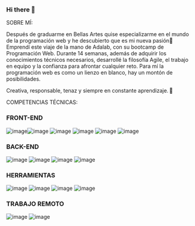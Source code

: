 ### Hi there 👋

SOBRE MÍ:

Después de graduarme en Bellas Artes quise especializarme en el mundo de la programación web y he descubierto que es mi nueva pasión💫 
Emprendí este viaje de la mano de Adalab, con su bootcamp de Programación Web. Durante 14 semanas, además de adquirir los conocimientos técnicos necesarios, desarrollé la filosofía Agile, el trabajo en equipo y la confianza para afrontar cualquier reto.
Para mí la programación web es como un lienzo en blanco, hay un montón de posibilidades. 

Creativa, responsable, tenaz y siempre en constante aprendizaje.  🚀 


COMPETENCIAS TÉCNICAS:
### FRONT-END

![image](https://user-images.githubusercontent.com/114087832/211209812-34341d37-9801-46c6-a987-7d801d292c6a.png)![image](https://user-images.githubusercontent.com/114087832/211209824-36a3f242-bb6e-49cc-a64b-8b677b4ba62a.png)
![image](https://user-images.githubusercontent.com/114087832/211209844-1aeff05b-aad6-4433-a272-04f39b7f946e.png)
![image](https://user-images.githubusercontent.com/114087832/211209847-741dccc9-b1b5-48ce-87d7-d0a29bcdc451.png)
![image](https://user-images.githubusercontent.com/114087832/211209853-95c127c6-085c-4201-bc0b-94973105b13b.png)
![image](https://user-images.githubusercontent.com/114087832/211209860-8545356b-2b27-48d4-b199-2bf3dc5afc79.png)

### BACK-END

![image](https://user-images.githubusercontent.com/114087832/211209869-f1ad1fd2-9568-43ec-809f-d285f02a0947.png)
![image](https://user-images.githubusercontent.com/114087832/211209875-e80c98d3-0d28-44aa-bc8f-787474f3f01d.png)
![image](https://user-images.githubusercontent.com/114087832/211209880-77d88ee7-5a8a-4684-9520-30cfb52c3ebb.png)
![image](https://user-images.githubusercontent.com/114087832/211209887-81575f0a-34c0-402f-8683-d806187292fc.png)

### HERRAMIENTAS

![image](https://user-images.githubusercontent.com/114087832/211209905-9819dccb-7df7-4c20-8222-c3ea71b04717.png)
![image](https://user-images.githubusercontent.com/114087832/211209910-85275cb8-d32a-4dc8-bb12-d8e8b481dedd.png)
![image](https://user-images.githubusercontent.com/114087832/211209914-00db16cd-a976-4b11-abc1-a83cf781ae98.png)
![image](https://user-images.githubusercontent.com/114087832/211209920-506c26fa-3b68-4c59-8061-e3a782ca3cf6.png)


### TRABAJO REMOTO

![image](https://user-images.githubusercontent.com/114087832/211209969-beadce58-cf89-4e39-a58e-477cbd9ecf8a.png)
![image](https://user-images.githubusercontent.com/114087832/211209976-67142feb-a559-43b4-ad9c-e4dbf5c115fa.png)











